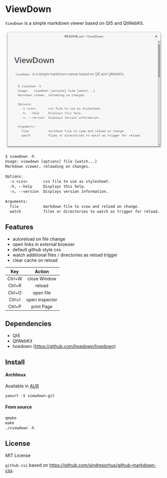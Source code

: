 ViewDown
========

`ViewDown` is a simple markdown viewer based on Qt5 and QtWebKit.

![README](readme.png)

	$ viewdown -h
	Usage: viewdown [options] file [watch...]
	Markdown viewer, reloading on changes.

	Options:
	  -s <css>       css file to use as stylesheet.
	  -h, --help     Displays this help.
	  -v, --version  Displays version information.

	Arguments:
	  file           markdown file to view and reload on change.
	  watch          files or directories to watch as trigger for reload.

Features
--------

* autoreload on file change
* open links in external browser
* default github style css
* watch additional files / directories as reload trigger
* clear cache on reload

|   Key  | Action         |
|:------:|:--------------:|
| Ctrl+W | close Window   |
| Ctrl+R | reload         |
| Ctrl+O | open file      |
| Ctrl+I | open inspector |
| Ctrl+P | print Page     |

Dependencies
------------

* Qt5
* QtWebKit
* hoedown (<https://github.com/hoedown/hoedown>)

Install
-------

#### Archlinux

Available in [AUR](https://aur.archlinux.org/packages/viewdown-git/)

	yaourt -S viewdown-git

#### From source

	qmake
	make
	./viewdown -h

License
-------

MIT License

`github.css` based on <https://github.com/sindresorhus/github-markdown-css>.

